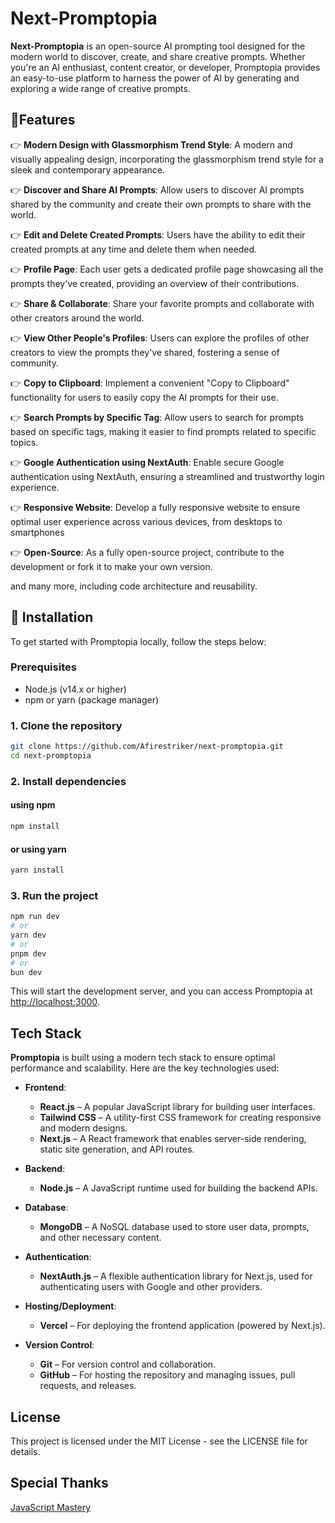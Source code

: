 # Next-Promptopia

**Next-Promptopia** is an open-source AI prompting tool designed for the modern world to discover, create, and share creative prompts. Whether you're an AI enthusiast, content creator, or developer, Promptopia provides an easy-to-use platform to harness the power of AI by generating and exploring a wide range of creative prompts.

## 🔋Features

👉 **Modern Design with Glassmorphism Trend Style**: A modern and visually appealing design, incorporating the glassmorphism trend style for a sleek and contemporary appearance.

👉 **Discover and Share AI Prompts**: Allow users to discover AI prompts shared by the community and create their own prompts to share with the world.

👉 **Edit and Delete Created Prompts**: Users have the ability to edit their created prompts at any time and delete them when needed.

👉 **Profile Page**: Each user gets a dedicated profile page showcasing all the prompts they've created, providing an overview of their contributions.

👉 **Share & Collaborate**: Share your favorite prompts and collaborate with other creators around the world.

👉 **View Other People's Profiles**: Users can explore the profiles of other creators to view the prompts they've shared, fostering a sense of community.

👉 **Copy to Clipboard**: Implement a convenient "Copy to Clipboard" functionality for users to easily copy the AI prompts for their use.

👉 **Search Prompts by Specific Tag**: Allow users to search for prompts based on specific tags, making it easier to find prompts related to specific topics.

👉 **Google Authentication using NextAuth**: Enable secure Google authentication using NextAuth, ensuring a streamlined and trustworthy login experience.

👉 **Responsive Website**: Develop a fully responsive website to ensure optimal user experience across various devices, from desktops to smartphones

👉 **Open-Source**: As a fully open-source project, contribute to the development or fork it to make your own version.

and many more, including code architecture and reusability.

<!-- ## Screenshots

![Promptopia Dashboard](assets/images/screenshot1.png)
*Promptopia Dashboard: Discover, Create, Share!* -->

## 🤸 Installation

To get started with Promptopia locally, follow the steps below:

### Prerequisites

- Node.js (v14.x or higher)
- npm or yarn (package manager)

### 1. Clone the repository

```bash
git clone https://github.com/Afirestriker/next-promptopia.git
cd next-promptopia
```

### 2. Install dependencies

#### using npm

```bash
npm install
```

#### or using yarn

```bash
yarn install
```

### 3. Run the project

```bash
npm run dev
# or
yarn dev
# or
pnpm dev
# or
bun dev
```

This will start the development server, and you can access Promptopia at [http://localhost:3000](http://localhost:3000).

## Tech Stack

**Promptopia** is built using a modern tech stack to ensure optimal performance and scalability. Here are the key technologies used:

- **Frontend**:
  - **React.js** – A popular JavaScript library for building user interfaces.
  - **Tailwind CSS** – A utility-first CSS framework for creating responsive and modern designs.
  - **Next.js** – A React framework that enables server-side rendering, static site generation, and API routes.

- **Backend**:
  - **Node.js** – A JavaScript runtime used for building the backend APIs.

- **Database**:
  - **MongoDB** – A NoSQL database used to store user data, prompts, and other necessary content.

- **Authentication**:
  - **NextAuth.js** – A flexible authentication library for Next.js, used for authenticating users with Google and other providers.

- **Hosting/Deployment**:
  - **Vercel** – For deploying the frontend application (powered by Next.js).

- **Version Control**:
  - **Git** – For version control and collaboration.
  - **GitHub** – For hosting the repository and managing issues, pull requests, and releases.

## License

This project is licensed under the MIT License - see the LICENSE file for details.

## Special Thanks

[JavaScript Mastery](https://www.youtube.com/@javascriptmastery/videos)
